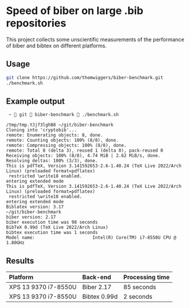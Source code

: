 # Speed of biber on large .bib repositories

This project collects some unscientific measurements of the performance of biber
and bibtex on different platforms.

## Usage

```sh
git clone https://github.com/thomwiggers/biber-benchmark.git
./benchmark.sh
```

## Example output

```plain
 ~  git  biber-benchmark  ./benchmark.sh                                                                                                         
/tmp/tmp.YJjf3lghB8 ~/git/biber-benchmark
Cloning into 'cryptobib'...
remote: Enumerating objects: 8, done.
remote: Counting objects: 100% (8/8), done.
remote: Compressing objects: 100% (8/8), done.
remote: Total 8 (delta 3), reused 1 (delta 0), pack-reused 0
Receiving objects: 100% (8/8), 4.74 MiB | 2.62 MiB/s, done.
Resolving deltas: 100% (3/3), done.
This is pdfTeX, Version 3.141592653-2.6-1.40.24 (TeX Live 2022/Arch Linux) (preloaded format=pdflatex)
 restricted \write18 enabled.
entering extended mode
This is pdfTeX, Version 3.141592653-2.6-1.40.24 (TeX Live 2022/Arch Linux) (preloaded format=pdflatex)
 restricted \write18 enabled.
entering extended mode
Biblatex version: 3.17
~/git/biber-benchmark
biber version: 2.17
biber execution time was 98 seconds
BibTeX 0.99d (TeX Live 2022/Arch Linux)
bibtex execution time was 1 seconds
Model name:                      Intel(R) Core(TM) i7-8550U CPU @ 1.80GHz
```

## Results

| Platform              | Back-end       | Processing time      |
|:----------------------|:---------------|:---------------------|
| XPS 13 9370 i7-8550U  | Biber 2.17     | 85 seconds           |
| XPS 13 9370 i7-8550U  | Bibtex 0.99d   | 2 seconds            |

